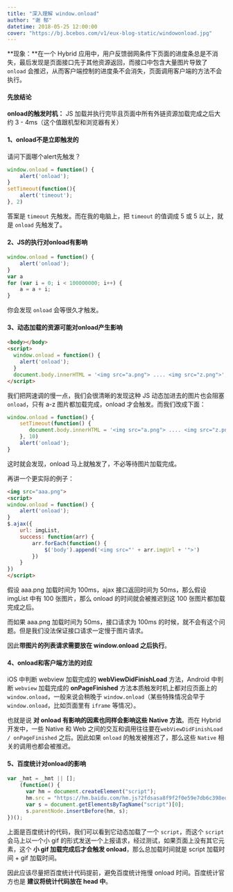 ```yaml
---
title: "深入理解 window.onload"
author: "谢 郁"
datetime: 2018-05-25 12:00:00
cover: "https://bj.bcebos.com/v1/eux-blog-static/windowonload.jpg"
---
```


**现象：**在一个 Hybrid 应用中，用户反馈弱网条件下页面的进度条总是不消失，最后发现是页面接口先于其他资源返回，而接口中包含大量图片导致了 `onload` 会推迟，从而客户端控制的进度条不会消失，页面调用客户端的方法不会执行。

#### 先放结论

**onload的触发时机：** JS 加载并执行完毕且页面中所有外链资源加载完成之后大约 3 - 4ms（这个值跟机型和浏览器有关）

#### 1、onload不是立即触发的

请问下面哪个alert先触发？

```javascript
window.onload = function() {
    alert('onload');
}
setTimeout(function(){
    alert('timeout');
}, 2)
```

答案是 `timeout` 先触发。而在我的电脑上，把 `timeout` 的值调成 5 或 5 以上，就是 `onload` 先触发了。

#### 2、JS的执行对onload有影响

```js
window.onload = function() {
    alert('onload');
}
var a
for (var i = 0; i < 100000000; i++) {
    a = a + i;
}
```

你会发现 `onload` 会等很久才触发。

#### 3、动态加载的资源可能对onload产生影响

```html
<body></body>
<script>
  window.onload = function() {
    alert('onload');
  }
  document.body.innerHTML = '<img src="a.png"> .... <img src="z.png">';
</script>
```

我们把网速调的慢一点，我们会很清晰的发现这种 JS 动态加进去的图片也会阻塞 `onload`，只有 a-z 图片都加载完成，onload 才会触发。而我们改成下面：
```js
window.onload = function() {
    setTimeout(function() {
       document.body.innerHTML = '<img src="a.png"> .... <img src="z.png">';
    }, 10)
    alert('onload');
}
```
这时就会发现，onload 马上就触发了，不必等待图片加载完成。

再讲一个更实际的例子：
```html
<img src="aaa.png">
<script>
window.onload = function() {
    alert('onload');
}
$.ajax({
    url: imgList,
  	success: function(arr) {
        arr.forEach(function() {
            $('body').append('<img src="' + arr.imgUrl + '">')
        })
    }
})
</script>
```

假设 aaa.png 加载时间为 100ms，ajax 接口返回时间为 50ms，那么假设 imgList 中有 100 张图片，那么 onload 的时间就会被推迟到这 100 张图片都加载完成之后。

而如果 aaa.png 加载时间为 50ms，接口请求为 100ms 的时候，就不会有这个问题。但是我们没法保证接口请求一定慢于图片请求。

因此**带图片的列表请求需要放在 window.onload 之后执行**。

#### 4、onload和客户端方法的对应

iOS 中判断 webview 加载完成的 **webViewDidFinishLoad** 方法，Android 中判断 `webview` 加载完成的 **onPageFinished** 方法本质触发时机上都对应页面上的 `window.onload`，一般来说会稍晚于 `window.onload`（某些特殊情况会早于 `window.onload`，比如页面里有 `iframe` 等情况）。

也就是说 **对 onload 有影响的因素也同样会影响这些 Native 方法**。而在 Hybrid 开发中，一些 Native 和 Web 之间的交互和调用往往要在`webViewDidFinishLoad / onPageFinished` 之后。因此如果 `onload` 的触发被推迟了，那么这些 `Native` 相关的调用也都会被推迟。



#### 5、百度统计对onload的影响

```js
var _hmt = _hmt || [];
    (function() {
      var hm = document.createElement("script");
      hm.src = "https://hm.baidu.com/hm.js?2fdsasa8f9f2f0e59e7db6c398edfbfcb1f";
      var s = document.getElementsByTagName("script")[0];
      s.parentNode.insertBefore(hm, s);
})();
```

上面是百度统计的代码，我们可以看到它动态加载了一个 `script`，而这个 `script` 会马上以一个小 gif 的形式发送一个上报请求，经过测试，如果页面上没有其它元素，这个 **小 gif 加载完成后才会触发 onload**，那么总加载时间就是 script 加载时间 + gif 加载时间。

因此应该尽量把百度统计代码提前，避免百度统计拖慢 onload 时间。百度统计官方也是 **建议将统计代码放在 head 中**。